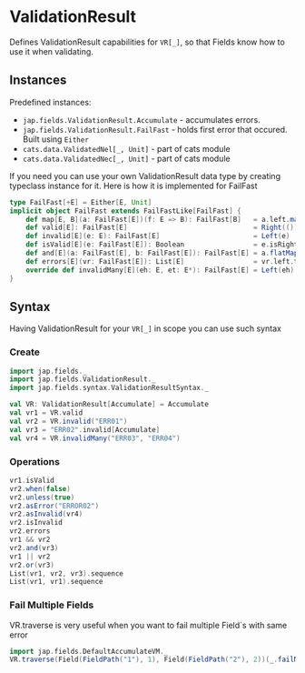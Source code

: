 # ValidationResult

Defines ValidationResult capabilities for `VR[_]`, so that Fields know how to use it when validating.

## Instances

Predefined instances:

- `jap.fields.ValidationResult.Accumulate` - accumulates errors.
- `jap.fields.ValidationResult.FailFast` - holds first error that occured. Built using `Either`
- `cats.data.ValidatedNel[_, Unit]` - part of cats module
- `cats.data.ValidatedNec[_, Unit]` - part of cats module

If you need you can use your own ValidationResult data type by creating typeclass instance for it.
Here is how it is implemented for FailFast

```scala
type FailFast[+E] = Either[E, Unit]
implicit object FailFast extends FailFastLike[FailFast] {
    def map[E, B](a: FailFast[E])(f: E => B): FailFast[B]   = a.left.map(f)
    def valid[E]: FailFast[E]                               = Right(())
    def invalid[E](e: E): FailFast[E]                       = Left(e)
    def isValid[E](e: FailFast[E]): Boolean                 = e.isRight
    def and[E](a: FailFast[E], b: FailFast[E]): FailFast[E] = a.flatMap(_ => b)
    def errors[E](vr: FailFast[E]): List[E]                 = vr.left.toSeq.toList
    override def invalidMany[E](eh: E, et: E*): FailFast[E] = Left(eh)
}
```

## Syntax

Having ValidationResult for your `VR[_]` in scope you can use such syntax

### Create

```scala mdoc
import jap.fields._
import jap.fields.ValidationResult._
import jap.fields.syntax.ValidationResultSyntax._

val VR: ValidationResult[Accumulate] = Accumulate
val vr1 = VR.valid
val vr2 = VR.invalid("ERR01")
val vr3 = "ERR02".invalid[Accumulate]
val vr4 = VR.invalidMany("ERR03", "ERR04")
```

### Operations

```scala mdoc
vr1.isValid
vr2.when(false)
vr2.unless(true)
vr2.asError("ERROR02")
vr2.asInvalid(vr4)
vr2.isInvalid
vr2.errors
vr1 && vr2
vr2.and(vr3)
vr1 || vr2
vr2.or(vr3)
List(vr1, vr2, vr3).sequence
List(vr1, vr1).sequence
```

### Fail Multiple Fields

VR.traverse is very useful when you want to fail multiple Field`s with same error

```scala
import jap.fields.DefaultAccumulateVM._
VR.traverse(Field(FieldPath("1"), 1), Field(FieldPath("2"), 2))(_.failMessage("ERROR"))
```
